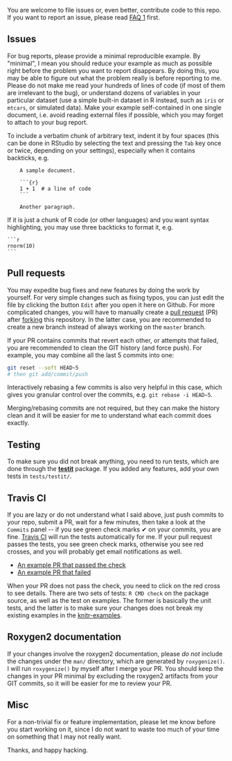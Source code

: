 You are welcome to file issues or, even better, contribute code to this repo. If
you want to report an issue, please read [FAQ 1](https://bit.ly/knitr-faq) first.

## Issues

For bug reports, please provide a minimal reproducible example. By "minimal", I
mean you should reduce your example as much as possible right before the problem
you want to report disappears. By doing this, you may be able to figure out what
the problem really is before reporting to me. Please do not make me read your
hundreds of lines of code (if most of them are irrelevant to the bug), or
understand dozens of variables in your particular dataset (use a simple built-in
dataset in R instead, such as `iris` or `mtcars`, or simulated data). Make your
example self-contained in one single document, i.e. avoid reading external files
if possible, which you may forget to attach to your bug report.

To include a verbatim chunk of arbitrary text, indent it by four spaces (this can be done in RStudio by selecting the text and pressing the `Tab` key once or twice, depending on your settings),
especially when it contains backticks, e.g.

        A sample document.

        ```{r}
        1 + 1  # a line of code
        ```

        Another paragraph.

If it is just a chunk of R code (or other languages) and you want syntax
highlighting, you may use three backticks to format it, e.g.

    ```r
    rnorm(10)
    ```

## Pull requests

You may expedite bug fixes and new features by doing the work by yourself.
For very simple changes such as fixing typos, you can just edit the file by
clicking the button `Edit` after you open it here on Github. For more
complicated changes, you will have to manually create a [pull
request](https://help.github.com/articles/using-pull-requests) (PR) after
[forking](https://help.github.com/articles/fork-a-repo) this repository. In the
latter case, you are recommended to create a new branch instead of always
working on the `master` branch.

If your PR contains commits that revert each other, or attempts that failed, you
are recommended to clean the GIT history (and force push). For example, you may combine all the last 5 commits into one:

```bash
git reset --soft HEAD~5
# then git add/commit/push
```

Interactively rebasing a few commits is also very helpful in this case, which
gives you granular control over the commits, e.g. `git rebase -i HEAD~5`.

Merging/rebasing commits are not required, but they can make the history clean and it will be easier for me to understand what each commit does exactly.

## Testing

To make sure you did not break anything, you need to run tests, which are
done through the [**testit**](http://cran.rstudio.com/package=testit)
package. If you added any features, add your own tests in `tests/testit/`.

## Travis CI

If you are lazy or do not understand what I said above, just push commits to
your repo, submit a PR, wait for a few minutes, then take a look at the
`Commits` panel -- if you see green check marks ✔ on your commits, you are fine.
[Travis CI](http://yihui.name/en/2013/04/travis-ci-general-purpose/) will run
the tests automatically for me. If your pull request passes the tests, you see
green check marks, otherwise you see red crosses, and you will probably get
email notifications as well.

- [An example PR that passed the
  check](https://github.com/yihui/knitr/pull/852/commits)
- [An example PR that failed](https://github.com/yihui/knitr/pull/832/commits)

When your PR does not pass the check, you need to click on the red cross to see
details. There are two sets of tests: `R CMD check` on the package source, as
well as the test on examples. The former is basically the unit tests, and the
latter is to make sure your changes does not break my existing examples in the
[knitr-examples](https://github.com/yihui/knitr-examples).

## Roxygen2 documentation

If your changes involve the roxygen2 documentation, please _do not_ include the
changes under the `man/` directory, which are generated by `roxygenize()`. I
will run `roxygenize()` by myself after I merge your PR. You should keep the
changes in your PR minimal by excluding the roxygen2 artifacts from your GIT
commits, so it will be easier for me to review your PR.

## Misc

For a non-trivial fix or feature implementation, please let me know before you
start working on it, since I do not want to waste too much of your time on
something that I may not really want.

Thanks, and happy hacking.
